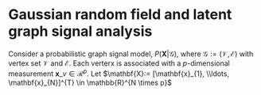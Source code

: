 # Gaussian random field and latent graph signal analysis

Consider a probabilistic graph signal model, $P(\mathbf{X}|\mathcal{G})$, where $\mathcal{G}:= (\mathcal{V}, \mathcal{E})$ with vertex set $\mathcal{V}$ and $\mathcal{E}$. Each verterx is associated with a $p$-dimensional measurement $\mathbf{x}\_{v} \in \mathcal{R}^{p}$. Let $\mathbf{X}:= [\mathbf{x}_{1}, \\ldots, \mathbf{x}_{N}]^{T} \in \mathbb{R}^{N \times p}$ 